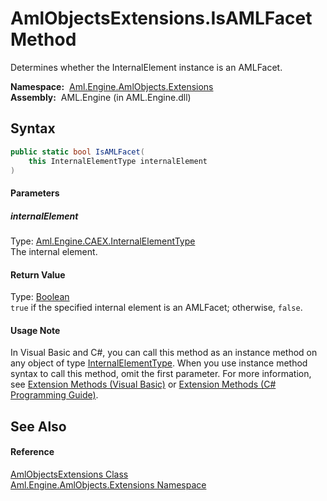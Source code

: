 AmlObjectsExtensions.IsAMLFacet Method
======================================
Determines whether the InternalElement instance is an AMLFacet.

  **Namespace:**  [Aml.Engine.AmlObjects.Extensions][1]  
  **Assembly:**  AML.Engine (in AML.Engine.dll)

Syntax
------

```csharp
public static bool IsAMLFacet(
	this InternalElementType internalElement
)
```

#### Parameters

##### *internalElement*
Type: [Aml.Engine.CAEX.InternalElementType][2]  
The internal element.

#### Return Value
Type: [Boolean][3]  
`true` if the specified internal element is an AMLFacet; otherwise, `false`. 
#### Usage Note
In Visual Basic and C#, you can call this method as an instance method on any object of type [InternalElementType][2]. When you use instance method syntax to call this method, omit the first parameter. For more information, see [Extension Methods (Visual Basic)][4] or [Extension Methods (C# Programming Guide)][5].

See Also
--------

#### Reference
[AmlObjectsExtensions Class][6]  
[Aml.Engine.AmlObjects.Extensions Namespace][1]  

[1]: ../README.md
[2]: ../../Aml.Engine.CAEX/InternalElementType/README.md
[3]: https://docs.microsoft.com/dotnet/api/system.boolean
[4]: https://docs.microsoft.com/dotnet/visual-basic/programming-guide/language-features/procedures/extension-methods
[5]: https://docs.microsoft.com/dotnet/csharp/programming-guide/classes-and-structs/extension-methods
[6]: README.md
[7]: https://www.automationml.org
[8]: ../../icons/logoShade.png